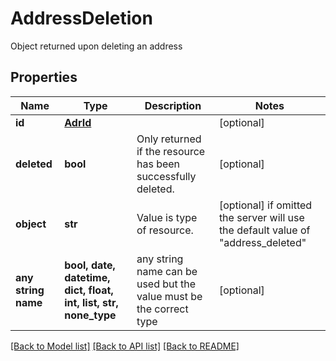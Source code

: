 # AddressDeletion

Object returned upon deleting an address

## Properties
Name | Type | Description | Notes
------------ | ------------- | ------------- | -------------
**id** | [**AdrId**](AdrId.md) |  | [optional] 
**deleted** | **bool** | Only returned if the resource has been successfully deleted. | [optional] 
**object** | **str** | Value is type of resource. | [optional]  if omitted the server will use the default value of "address_deleted"
**any string name** | **bool, date, datetime, dict, float, int, list, str, none_type** | any string name can be used but the value must be the correct type | [optional]

[[Back to Model list]](../README.md#documentation-for-models) [[Back to API list]](../README.md#documentation-for-api-endpoints) [[Back to README]](../README.md)



